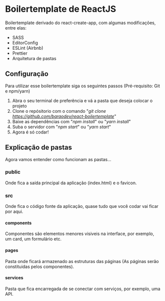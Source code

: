 # Boilertemplate de ReactJS

Boilertemplate derivado do react-create-app, com algumas modificações, entre elas:

- SASS
- EditorConfig
- ESLint (Airbnb)
- Prettier
- Arquitetura de pastas

## Configuração

Para utilizar esse boilertemplate siga os seguintes passos (Pré-requisito: Git e npm/yarn)

1. Abra o seu terminal de preferência e vá a pasta que deseja colocar o projeto
2. Clone o repósitorio com o comando "_git clone https://github.com/baraodev/react-boilertemplate_"
3. Baixe as dependências com "_npm install_" ou "_yarn install_"
4. Suba o servidor com "_npm start_" ou "_yarn start_"
5. Agora é só codar!

## Explicação de pastas

Agora vamos entender como funcionam as pastas...

### public

Onde fica a saída principal da aplicação (index.html) e o favicon.

### src

Onde fica o código fonte da aplicação, quase tudo que você codar vai ficar por aqui.

#### components

Componentes são elementos menores visiveis na interface, por exemplo, um card, um formulário etc.

#### pages

Pasta onde ficará armazenado as estruturas das páginas (As páginas serão constituidas pelos componentes).

#### services

Pasta que fica encarregada de se conectar com serviços, por exemplo, uma API.
